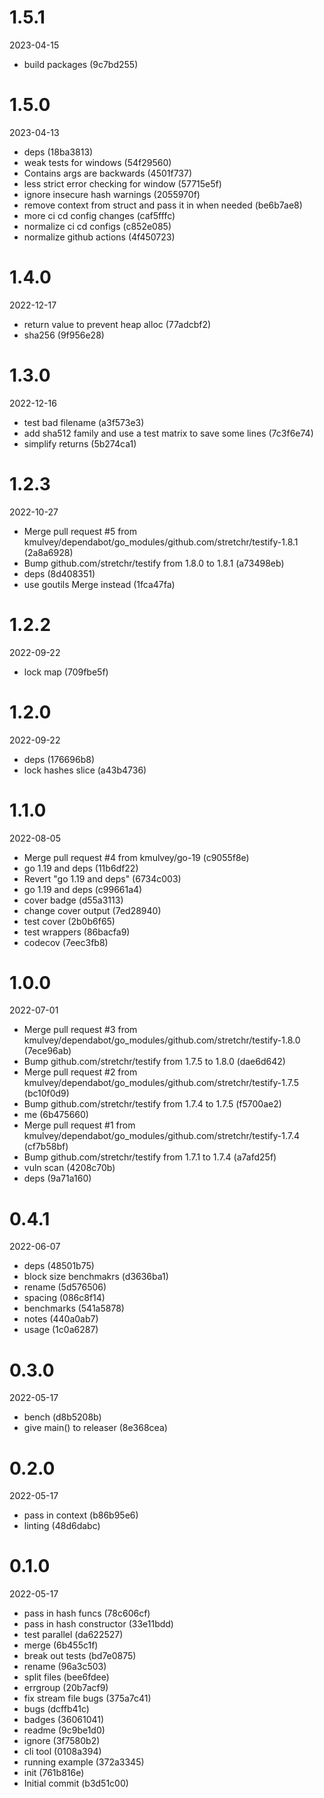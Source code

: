 
1.5.1
=============
2023-04-15

* build packages (9c7bd255)

1.5.0
=============
2023-04-13

* deps (18ba3813)
* weak tests for windows (54f29560)
* Contains args are backwards (4501f737)
* less strict error checking for window (57715e5f)
* ignore insecure hash warnings (2055970f)
* remove context from struct and pass it in when needed (be6b7ae8)
* more ci cd config changes (caf5fffc)
* normalize ci cd configs (c852e085)
* normalize github actions (4f450723)

1.4.0
=============
2022-12-17

* return value to prevent heap alloc (77adcbf2)
* sha256 (9f956e28)

1.3.0
=============
2022-12-16

* test bad filename (a3f573e3)
*  add sha512 family and use a test matrix to save some lines (7c3f6e74)
* simplify returns (5b274ca1)

1.2.3
=============
2022-10-27

* Merge pull request #5 from kmulvey/dependabot/go_modules/github.com/stretchr/testify-1.8.1 (2a8a6928)
* Bump github.com/stretchr/testify from 1.8.0 to 1.8.1 (a73498eb)
* deps (8d408351)
* use goutils Merge instead (1fca47fa)

1.2.2
=============
2022-09-22

* lock map (709fbe5f)

1.2.0
=============
2022-09-22

* deps (176696b8)
* lock hashes slice (a43b4736)

1.1.0
=============
2022-08-05

* Merge pull request #4 from kmulvey/go-19 (c9055f8e)
* go 1.19 and deps (11b6df22)
* Revert "go 1.19 and deps" (6734c003)
* go 1.19 and deps (c99661a4)
* cover badge (d55a3113)
* change cover output (7ed28940)
* test cover (2b0b6f65)
* test wrappers (86bacfa9)
* codecov (7eec3fb8)

1.0.0
=============
2022-07-01

* Merge pull request #3 from kmulvey/dependabot/go_modules/github.com/stretchr/testify-1.8.0 (7ece96ab)
* Bump github.com/stretchr/testify from 1.7.5 to 1.8.0 (dae6d642)
* Merge pull request #2 from kmulvey/dependabot/go_modules/github.com/stretchr/testify-1.7.5 (bc10f0d9)
* Bump github.com/stretchr/testify from 1.7.4 to 1.7.5 (f5700ae2)
* me (6b475660)
* Merge pull request #1 from kmulvey/dependabot/go_modules/github.com/stretchr/testify-1.7.4 (cf7b58bf)
* Bump github.com/stretchr/testify from 1.7.1 to 1.7.4 (a7afd25f)
* vuln scan (4208c70b)
* deps (9a71a160)

0.4.1
=============
2022-06-07

* deps (48501b75)
* block size benchmakrs (d3636ba1)
* rename (5d576506)
* spacing (086c8f14)
* benchmarks (541a5878)
* notes (440a0ab7)
* usage (1c0a6287)

0.3.0
=============
2022-05-17

* bench (d8b5208b)
* give main() to releaser (8e368cea)

0.2.0
=============
2022-05-17

* pass in context (b86b95e6)
* linting (48d6dabc)

0.1.0
=============
2022-05-17

* pass in hash funcs (78c606cf)
* pass in hash constructor (33e11bdd)
* test parallel (da622527)
* merge (6b455c1f)
* break out tests (bd7e0875)
* rename (96a3c503)
* split files (bee6fdee)
* errgroup (20b7acf9)
* fix stream file bugs (375a7c41)
* bugs (dcffb41c)
* badges (36061041)
* readme (9c9be1d0)
* ignore (3f7580b2)
* cli tool (0108a394)
* running example (372a3345)
* init (761b816e)
* Initial commit (b3d51c00)


